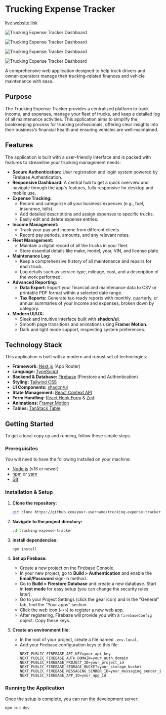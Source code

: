 # Trucking Expense Tracker

[live website link](https://truck24.vercel.app/)

![Trucking Expense Tracker Dashboard](https://raw.githubusercontent.com/jaskarnvir/truck24/refs/heads/main/4.png) 

![Trucking Expense Tracker Dashboard](https://raw.githubusercontent.com/jaskarnvir/truck24/refs/heads/main/2.png) 

![Trucking Expense Tracker Dashboard](https://raw.githubusercontent.com/jaskarnvir/truck24/refs/heads/main/3.png) 

![Trucking Expense Tracker Dashboard](https://raw.githubusercontent.com/jaskarnvir/truck24/refs/heads/main/1.png) 



A comprehensive web application designed to help truck drivers and owner-operators manage their trucking-related finances and vehicle maintenance with ease.

## Purpose

The Trucking Expense Tracker provides a centralized platform to track income, and expenses, manage your fleet of trucks, and keep a detailed log of all maintenance activities. This application aims to simplify the bookkeeping process for trucking professionals, offering clear insights into their business's financial health and ensuring vehicles are well-maintained.

## Features

The application is built with a user-friendly interface and is packed with features to streamline your trucking management needs:

*   **Secure Authentication:** User registration and login system powered by Firebase Authentication.
*   **Responsive Dashboard:** A central hub to get a quick overview and navigate through the app's features, fully responsive for desktop and mobile use.
*   **Expense Tracking:**
    *   Record and categorize all your business expenses (e.g., fuel, insurance, tolls).
    *   Add detailed descriptions and assign expenses to specific trucks.
    *   Easily edit and delete expense entries.
*   **Income Management:**
    *   Track your pay and income from different clients.
    *   Record pay periods, amounts, and any relevant notes.
*   **Fleet Management:**
    *   Maintain a digital record of all the trucks in your fleet.
    *   Store essential details like make, model, year, VIN, and license plate.
*   **Maintenance Log:**
    *   Keep a comprehensive history of all maintenance and repairs for each truck.
    *   Log details such as service type, mileage, cost, and a description of the work performed.
*   **Advanced Reporting:**
    *   **Data Export:** Export your financial and maintenance data to CSV or printable PDF format within a selected date range.
    *   **Tax Reports:** Generate tax-ready reports with monthly, quarterly, or annual summaries of your income and expenses, broken down by category.
*   **Modern UI/UX:**
    *   Sleek and intuitive interface built with **shadcn/ui**.
    *   Smooth page transitions and animations using **Framer Motion**.
    *   Dark and light mode support, respecting system preferences.

## Technology Stack

This application is built with a modern and robust set of technologies:

*   **Framework:** [Next.js](https://nextjs.org/) (App Router)
*   **Language:** [TypeScript](https://www.typescriptlang.org/)
*   **Backend & Database:** [Firebase](https://firebase.google.com/) (Firestore and Authentication)
*   **Styling:** [Tailwind CSS](https://tailwindcss.com/)
*   **UI Components:** [shadcn/ui](https://ui.shadcn.com/)
*   **State Management:** [React Context API](https://reactjs.org/docs/context.html)
*   **Form Handling:** [React Hook Form](https://react-hook-form.com/) & [Zod](https://zod.dev/)
*   **Animations:** [Framer Motion](https://www.framer.com/motion/)
*   **Tables:** [TanStack Table](https://tanstack.com/table/v8)

## Getting Started

To get a local copy up and running, follow these simple steps.

### Prerequisites

You will need to have the following installed on your machine:

*   [Node.js](https://nodejs.org/en/) (v18 or newer)
*   [npm](https://www.npmjs.com/) or [yarn](https://yarnpkg.com/)
*   [Git](https://git-scm.com/)

### Installation & Setup

1.  **Clone the repository:**
    ```sh
    git clone https://github.com/your-username/trucking-expense-tracker.git
    ```

2.  **Navigate to the project directory:**
    ```sh
    cd trucking-expense-tracker
    ```

3.  **Install dependencies:**
    ```sh
    npm install
    ```

4.  **Set up Firebase:**
    *   Create a new project on the [Firebase Console](https://console.firebase.google.com/).
    *   In your new project, go to **Build > Authentication** and enable the **Email/Password** sign-in method.
    *   Go to **Build > Firestore Database** and create a new database. Start in **test mode** for easy setup (you can change the security rules later).
    *   Go to your Project Settings (click the gear icon) and in the "General" tab, find the "Your apps" section.
    *   Click the web icon (`</>`) to register a new web app.
    *   After registering, Firebase will provide you with a `firebaseConfig` object. Copy these keys.

5.  **Create an environment file:**
    *   In the root of your project, create a file named `.env.local`.
    *   Add your Firebase configuration keys to this file:
        ```env
        NEXT_PUBLIC_FIREBASE_API_KEY=your_api_key
        NEXT_PUBLIC_FIREBASE_AUTH_DOMAIN=your_auth_domain
        NEXT_PUBLIC_FIREBASE_PROJECT_ID=your_project_id
        NEXT_PUBLIC_FIREBASE_STORAGE_BUCKET=your_storage_bucket
        NEXT_PUBLIC_FIREBASE_MESSAGING_SENDER_ID=your_messaging_sender_id
        NEXT_PUBLIC_FIREBASE_APP_ID=your_app_id
        ```

### Running the Application

Once the setup is complete, you can run the development server:

```sh
npm run dev

